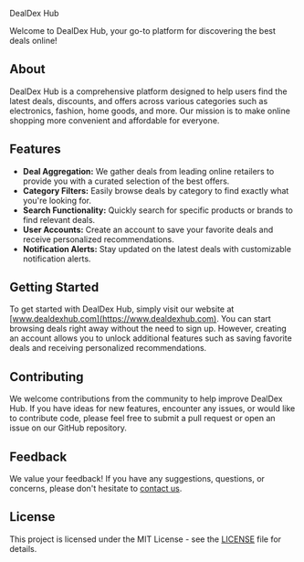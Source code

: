 DealDex Hub

Welcome to DealDex Hub, your go-to platform for discovering the best deals online!

## About
DealDex Hub is a comprehensive platform designed to help users find the latest deals, discounts, and offers across various categories such as electronics, fashion, home goods, and more. Our mission is to make online shopping more convenient and affordable for everyone.

## Features
- **Deal Aggregation:** We gather deals from leading online retailers to provide you with a curated selection of the best offers.
- **Category Filters:** Easily browse deals by category to find exactly what you're looking for.
- **Search Functionality:** Quickly search for specific products or brands to find relevant deals.
- **User Accounts:** Create an account to save your favorite deals and receive personalized recommendations.
- **Notification Alerts:** Stay updated on the latest deals with customizable notification alerts.

## Getting Started
To get started with DealDex Hub, simply visit our website at [www.dealdexhub.com](https://www.dealdexhub.com). You can start browsing deals right away without the need to sign up. However, creating an account allows you to unlock additional features such as saving favorite deals and receiving personalized recommendations.

## Contributing
We welcome contributions from the community to help improve DealDex Hub. If you have ideas for new features, encounter any issues, or would like to contribute code, please feel free to submit a pull request or open an issue on our GitHub repository.

## Feedback
We value your feedback! If you have any suggestions, questions, or concerns, please don't hesitate to [contact us](mailto:contact@dealdexhub.com).

## License
This project is licensed under the MIT License - see the [LICENSE](LICENSE) file for details.
